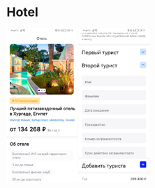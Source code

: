 # Hotel
<img src="Screenshot_20231128_201533_com.example.hotel.jpg" height="350"/>                       <img src="Screenshot_20231128_201708_com.example.hotel.jpg" height="350"/> 



